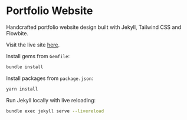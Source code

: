 # Portfolio Website

Handcrafted portfolio website design built with Jekyll, Tailwind CSS and Flowbite.

Visit the live site [here](https://www.harrybaines.net).

Install gems from `Gemfile`:

```bash
bundle install
```

Install packages from `package.json`:

```bash
yarn install
```

Run Jekyll locally with live reloading:

```bash
bundle exec jekyll serve --livereload
```

